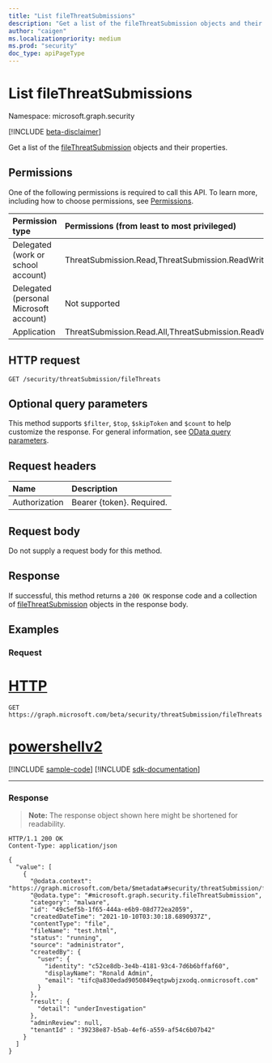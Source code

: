 ```yaml
---
title: "List fileThreatSubmissions"
description: "Get a list of the fileThreatSubmission objects and their properties."
author: "caigen"
ms.localizationpriority: medium
ms.prod: "security"
doc_type: apiPageType
---
```


# List fileThreatSubmissions
Namespace: microsoft.graph.security

[!INCLUDE [beta-disclaimer](../../includes/beta-disclaimer.md)]

Get a list of the [fileThreatSubmission](../resources/security-filethreatsubmission.md) objects and their properties.

## Permissions
One of the following permissions is required to call this API. To learn more, including how to choose permissions, see [Permissions](/graph/permissions-reference).

|Permission type|Permissions (from least to most privileged)|
|:---|:---|
|Delegated (work or school account)|ThreatSubmission.Read,ThreatSubmission.ReadWrite,ThreatSubmission.Read.All,ThreatSubmission.ReadWrite.All|
|Delegated (personal Microsoft account)|Not supported|
|Application|ThreatSubmission.Read.All,ThreatSubmission.ReadWrite.All|

## HTTP request

<!-- {
  "blockType": "ignored"
}
-->
``` http
GET /security/threatSubmission/fileThreats
```

## Optional query parameters
This method supports `$filter`, `$top`, `$skipToken` and `$count` to help customize the response. For general information, see [OData query parameters](/graph/query-parameters).

## Request headers
|Name|Description|
|:---|:---|
|Authorization|Bearer {token}. Required.|

## Request body
Do not supply a request body for this method.

## Response

If successful, this method returns a `200 OK` response code and a collection of [fileThreatSubmission](../resources/security-filethreatsubmission.md) objects in the response body.

## Examples

### Request

# [HTTP](#tab/http)
<!-- {
  "blockType": "request",
  "name": "list_filethreatsubmission"
}
-->
``` http
GET https://graph.microsoft.com/beta/security/threatSubmission/fileThreats
```

# [powershellv2](#tab/powershellv2)
[!INCLUDE [sample-code](../includes/snippets/powershellv2/list-filethreatsubmission-powershellv2-snippets.md)]
[!INCLUDE [sdk-documentation](../includes/snippets/snippets-sdk-documentation-link.md)]

---

### Response

> **Note:** The response object shown here might be shortened for readability.

<!-- {
  "blockType": "response",
  "truncated": true,
  "@odata.type": "Collection(microsoft.graph.security.fileThreatSubmission)"
}
-->
``` http
HTTP/1.1 200 OK
Content-Type: application/json

{
  "value": [
    {
      "@odata.context": "https://graph.microsoft.com/beta/$metadata#security/threatSubmission/fileThreatSubmission/$entity",
      "@odata.type": "#microsoft.graph.security.fileThreatSubmission",
      "category": "malware",
      "id": "49c5ef5b-1f65-444a-e6b9-08d772ea2059",
      "createdDateTime": "2021-10-10T03:30:18.6890937Z",
      "contentType": "file",
      "fileName": "test.html",
      "status": "running",
      "source": "administrator",
      "createdBy": {
        "user": {
          "identity": "c52ce8db-3e4b-4181-93c4-7d6b6bffaf60",
          "displayName": "Ronald Admin",
          "email": "tifc@a830edad9050849eqtpwbjzxodq.onmicrosoft.com"
        }
      },
      "result": {
        "detail": "underInvestigation"
      },
      "adminReview": null,
      "tenantId" : "39238e87-b5ab-4ef6-a559-af54c6b07b42"
    }
  ]
}
```

